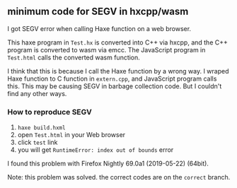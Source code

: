 
## minimum code for SEGV in hxcpp/wasm

I got SEGV error when calling Haxe function on a web browser.

This haxe program in `Test.hx` is converted into C++ via hxcpp, and the C++ program is converted to wasm via emcc.
The JavaScript program in `Test.html` calls the converted wasm function.

I think that this is because I call the Haxe function by a wrong way.
I wraped Haxe function to C function in `extern.cpp`, and JavaScript program calls this.
This may be causing SEGV in barbage collection code.
But I couldn't find any other ways.

### How to reproduce SEGV

1. `haxe build.hxml`
2. open `Test.html` in your Web browser
3. click `test` link
4. you will get `RuntimeError: index out of bounds` error

I found this problem with Firefox Nightly 69.0a1 (2019-05-22) (64bit).


Note: this problem was solved. the correct codes are on the `correct` branch.

